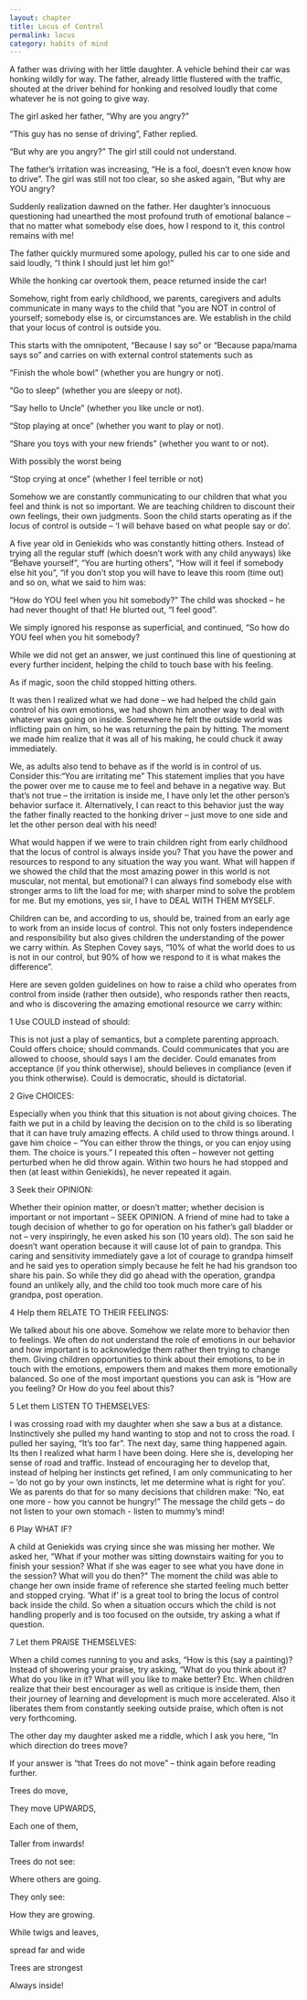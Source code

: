 ```yaml
---
layout: chapter
title: Locus of Control
permalink: locus
category: habits of mind
---
```


A father was driving with her little daughter. A vehicle behind their car was honking wildly for way. The father, already little flustered with the traffic, shouted at the driver behind for honking and resolved loudly that come whatever he is not going to give way.

The girl asked her father, “Why are you angry?”

“This guy has no sense of driving”, Father replied.

“But why are you angry?” The girl still could not understand.

The father’s irritation was increasing, “He is a fool, doesn’t even know how to drive”. 
The girl was still not too clear, so she asked again, “But why are YOU angry?

Suddenly realization dawned on the father. Her daughter’s innocuous questioning had unearthed the most profound truth of emotional balance – that no matter what somebody else does, how I respond to it, this control remains with me!

The father quickly murmured some apology, pulled his car to one side and said loudly, “I think I should just let him go!”

While the honking car overtook them, peace returned inside the car!

Somehow, right from early childhood, we parents, caregivers and adults communicate in many ways to the child that “you are NOT in control of yourself; somebody else is, or circumstances are. We establish in the child that your locus of control is outside you.

This starts with the omnipotent, “Because I say so” or “Because papa/mama says so” and carries on with external control statements such as

“Finish the whole bowl” (whether you are hungry or not).

“Go to sleep” (whether you are sleepy or not).

“Say hello to Uncle” (whether you like uncle or not).

“Stop playing at once” (whether you want to play or not).

“Share you toys with your new friends” (whether you want to or not).

With possibly the worst being

“Stop crying at once” (whether I feel terrible or not)

Somehow we are constantly communicating to our children that what you feel and think is not so important. We are teaching children to discount their own feelings, their own judgments. Soon the child starts operating as if the locus of control is outside – ‘I will behave based on what people say or do’.

A five year old in Geniekids who was constantly hitting others. Instead of trying all the regular stuff (which doesn’t work with any child anyways) like “Behave yourself”, “You are hurting others”, “How will it feel if somebody else hit you”, “if you don’t stop you will have to leave this room (time out) and so on, what we said to him was:

“How do YOU feel when you hit somebody?” The child was shocked – he had never thought of that! He blurted out, “I feel good”.

We simply ignored his response as superficial, and continued, “So how do YOU feel when you hit somebody?

While we did not get an answer, we just continued this line of questioning at every further incident, helping the child to touch base with his feeling.

As if magic, soon the child stopped hitting others.

It was then I realized what we had done – we had helped the child gain control of his own emotions, we had shown him another way to deal with whatever was going on inside. Somewhere he felt the outside world was inflicting pain on him, so he was returning the pain by hitting. The moment we made him realize that it was all of his making, he could chuck it away immediately.

We, as adults also tend to behave as if the world is in control of us. Consider this:“You are irritating me” This statement implies that you have the power over me to cause me to feel and behave in a negative way. But that’s not true – the irritation is inside me, I have only let the other person’s behavior surface it. Alternatively, I can react to this behavior just the way the father finally reacted to the honking driver – just move to one side and let the other person deal with his need!

What would happen if we were to train children right from early childhood that the locus of control is always inside you? That you have the power and resources to respond to any situation the way you want. What will happen if we showed the child that the most amazing power in this world is not muscular, not mental, but emotional? I can always find somebody else with stronger arms to lift the load for me; with sharper mind to solve the problem for me. But my emotions, yes sir, I have to DEAL WITH THEM MYSELF.

Children can be, and according to us, should be, trained from an early age to work from an inside locus of control. This not only fosters independence and responsibility but also gives children the understanding of the power we carry within. As Stephen Covey says, “10% of what the world does to us is not in our control, but 90% of how we respond to it is what makes the difference”.

Here are seven golden guidelines on how to raise a child who operates from control from inside (rather then outside), who responds rather then reacts, and who is discovering the amazing emotional resource we carry within:

1 Use COULD instead of should:

This is not just a play of semantics, but a complete parenting approach. Could offers choice; should commands. Could communicates that you are allowed to choose, should says I am the decider. Could emanates from acceptance (if you think otherwise), should believes in compliance (even if you think otherwise). Could is democratic, should is dictatorial.

2 Give CHOICES:

Especially when you think that this situation is not about giving choices. The faith we put in a child by leaving the decision on to the child is so liberating that it can have truly amazing effects. A child used to throw things around. I gave him choice – “You can either throw the things, or you can enjoy using them. The choice is yours.” I repeated this often – however not getting perturbed when he did throw again. Within two hours he had stopped and then (at least within Geniekids), he never repeated it again.

3 Seek their OPINION:

Whether their opinion matter, or doesn’t matter; whether decision is important or not important – SEEK OPINION. A friend of mine had to take a tough decision of whether to go for operation on his father’s gall bladder or not – very inspiringly, he even asked his son (10 years old). The son said he doesn’t want operation because it will cause lot of pain to grandpa. This caring and sensitivity immediately gave a lot of courage to grandpa himself and he said yes to operation simply because he felt he had his grandson too share his pain. So while they did go ahead with the operation, grandpa found an unlikely ally, and the child too took much more care of his grandpa, post operation.

4 Help them RELATE TO THEIR FEELINGS:

We talked about his one above. Somehow we relate more to behavior then to feelings. We often do not understand the role of emotions in our behavior and how important is to acknowledge them rather then trying to change them. Giving children opportunities to think about their emotions, to be in touch with the emotions, empowers them and makes them more emotionally balanced. So one of the most important questions you can ask is “How are you feeling? Or How do you feel about this?

5 Let them LISTEN TO THEMSELVES:

I was crossing road with my daughter when she saw a bus at a distance. Instinctively she pulled my hand wanting to stop and not to cross the road. I pulled her saying, “It’s too far”. The next day, same thing happened again. Its then I realized what harm I have been doing. Here she is, developing her sense of road and traffic. Instead of encouraging her to develop that, instead of helping her instincts get refined, I am only communicating to her – ‘do not go by your own instincts, let me determine what is right for you’. We as parents do that for so many decisions that children make: “No, eat one more - how you cannot be hungry!” The message the child gets – do not listen to your own stomach - listen to mummy’s mind!

6 Play WHAT IF?

A child at Geniekids was crying since she was missing her mother. We asked her, “What if your mother was sitting downstairs waiting for you to finish your session? What if she was eager to see what you have done in the session? What will you do then?" The moment the child was able to change her own inside frame of reference she started feeling much better and stopped crying. ‘What if’ is a great tool to bring the locus of control back inside the child. So when a situation occurs which the child is not handling properly and is too focused on the outside, try asking a what if question.

7 Let them PRAISE THEMSELVES:

When a child comes running to you and asks, “How is this (say a painting)? Instead of showering your praise, try asking, “What do you think about it? What do you like in it? What will you like to make better? Etc. When children realize that their best encourager as well as critique is inside them, then their journey of learning and development is much more accelerated. Also it liberates them from constantly seeking outside praise, which often is not very forthcoming.

The other day my daughter asked me a riddle, which I ask you here, “In which direction do trees move?

If your answer is “that Trees do not move” – think again before reading further.

Trees do move,

They move UPWARDS,

Each one of them,

Taller from inwards!

Trees do not see:

Where others are going.

They only see:

How they are growing.

While twigs and leaves,

spread far and wide

Trees are strongest

Always inside!